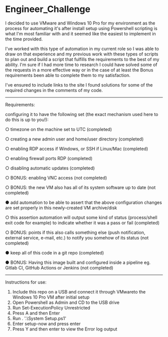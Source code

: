 # Engineer_Challenge

I decided to use VMware and Windows 10 Pro for my environment as the process for automating it's after install setup using Powershell scripting is what I'm most 
familiar with and it seemed like the easiest to implement in the time provided.

I've worked with this type of automation in my current role so I was able to draw on that experience and my previous work with these types of scripts to plan out
and build a script that fulfills the requirements to the best of my ability. I'm sure if I had more time to research I could have solved some of the requests in a
more effective way or in the case of at least the Bonus requirements been able to complete them to my satisfaction.

I've ensured to include links to the site I found solutions for some of the required changes in the comments of my code.

***********************************************************************************************************************************************************************

Requirements:

configuring it to have the following set (the exact mechanism used here to do this is up to you!):

○ timezone on the machine set to UTC (completed)

○ creating a new admin user and home/user directory (completed)

○ enabling RDP access if Windows, or SSH if Linux/Mac (completed)

○ enabling firewall ports RDP (completed)

○ disabling automatic updates (completed)

○ BONUS: enabling VNC access (not completed)

○ BONUS: the new VM also has all of its system software up to date (not completed)

● add automation to be able to assert that the above configuration changes are set properly in this newly-created VM
archive/disk

○ this assertion automation will output some kind of status (process/shell exit code for example) to indicate whether
it was a pass or fail (completed)

○ BONUS: points if this also calls something else (push notification, external service, e-mail, etc.) to notify you
somehow of its status (not completed)

● keep all of this code in a git repo (completed)

● BONUS: Having this image built and configured inside a pipeline eg. Gitlab CI, GitHub Actions or Jenkins (not completed)

**********************************************************************************************************************************************************************

Instructions for use:

1. Include this repo on a USB and connect it through VMwareto the Windows 10 Pro VM after initial setup
2. Open Powershell as Admin and CD to the USB drive
3. Run Set-ExecutionPolicy Unrestricted
4. Press A and then Enter
5. Run . '.\System Setup.ps1'
6. Enter setup-now and press enter
7. Press Y  and then enter to view the Error log output
